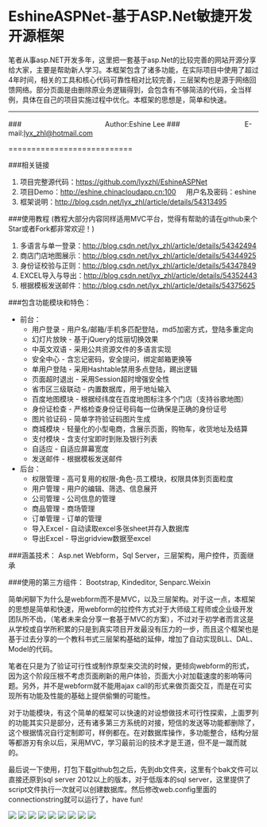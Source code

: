 EshineASPNet-基于ASP.Net敏捷开发开源框架
===========================
笔者从事asp.NET开发多年，这里把一套基于asp.Net的比较完善的网站开源分享给大家，主要是帮助新人学习。本框架包含了诸多功能，在实际项目中使用了超过4年时间，相关的工具和核心代码可靠性相对比较完善，三层架构也是源于网络回馈网络。部分页面是由删除原业务逻辑得到，会包含有不够简洁的代码，全当样例，具体在自己的项目实施过程中优化。本框架的思想是，简单和快速。

****
###　　　　　　　　　　　　Author:Eshine Lee
###　　　　　　　　　 E-mail:lyx_zhl@hotmail.com

===========================

###相关链接
1. 项目完整源代码：https://github.com/lyxzhl/EshineASPNet
2. 项目Demo：http://eshine.chinacloudapp.cn:100      用户名及密码：eshine
3. 框架说明：http://blog.csdn.net/lyx_zhl/article/details/54313495

###使用教程 (教程大部分内容同样适用MVC平台，觉得有帮助的请在github来个Star或者Fork都非常欢迎！)
1. 多语言与单一登录：http://blog.csdn.net/lyx_zhl/article/details/54342494
2. 商店门店地图展示：http://blog.csdn.net/lyx_zhl/article/details/54344925
3. 身份证校验与正则：http://blog.csdn.net/lyx_zhl/article/details/54347849
4. EXCEL导入与导出：http://blog.csdn.net/lyx_zhl/article/details/54352443
5. 根据模板发送邮件：http://blog.csdn.net/lyx_zhl/article/details/54375625

###包含功能模块和特色：
* 前台：
    * 用户登录 - 用户名/邮箱/手机多匹配登陆，md5加密方式，登陆多重定向
    * 幻灯片放映 - 基于jQuery的炫丽切换效果
    * 中英文双语 - 采用公共资源文件的多语言实现
    * 安全中心 - 含忘记密码，安全提问，绑定邮箱更换等
    * 单用户登陆 - 采用Hashtable禁用多点登陆，踢出逻辑
    * 页面超时退出 - 采用Session超时增强安全性
    * 省市区三级联动 - 内置数据库，用于地址输入
    * 百度地图模块 - 根据经纬度在百度地图标注多个门店（支持谷歌地图）
    * 身份证检查 - 严格检查身份证号码每一位确保是正确的身份证号
    * 图片验证码 - 简单字符验证码图片生成
    * 商城模块 - 轻量化的小型电商，含展示页面，购物车，收货地址及结算
    * 支付模块 - 含支付宝即时到账及银行列表
    * 自适应 - 自适应屏幕宽度
    * 发送邮件 - 根据模板发送邮件
* 后台：
    * 权限管理 - 高可复用的权限-角色-员工模块，权限具体到页面粒度
    * 用户管理 - 用户的编辑、筛选、信息展开
    * 公司管理 - 公司信息的管理
    * 商品管理 - 商场管理
    * 订单管理 - 订单的管理
    * 导入Excel - 自动读取excel多张sheet并存入数据库
    * 导出Excel - 导出gridview数据至excel

###涵盖技术：
Asp.net Webform，Sql Server，三层架构，用户控件，页面继承

###使用的第三方组件：
Bootstrap, Kindeditor, Senparc.Weixin

简单闲聊下为什么是webform而不是MVC，以及三层架构。对于这一点，本框架的思想是简单和快速，用webform的拉控件方式对于大师级工程师或企业级开发团队所不齿，（笔者未来会分享一套基于MVC的方案），不过对于初学者而言这是从学校或自学所积累的只是到真实项目开发最没有压力的一步，而且这个框架也是基于过去分享的一个教科书式三层架构基础的延伸，增加了自动实现BLL、DAL、Model的代码。

笔者在只是为了验证可行性或制作原型来交流的时候，更倾向webform的形式，因为这个阶段压根不考虑页面刷新的用户体验，页面大小对加载速度的影响等问题。另外，并不是webform就不能用ajax call的形式来做页面交互，而是在可实现所有功能及性能的基础上提供偷懒的可能性。

对于功能模块，有这个简单的框架可以快速的对设想做技术可行性探索，上面罗列的功能其实只是部分，还有诸多第三方系统的对接，短信的发送等功能都删除了，这个根据情况自行定制即可，样例都在。在对数据库操作，多功能整合，结构分层等都游刃有余以后，采用MVC，学习最前沿的技术才是王道，但不是一蹴而就的。

最后说一下使用，打包下载github包之后，先到db文件夹，这里有个bak文件可以直接还原到sql server 2012以上的版本，对于低版本的sql server，这里提供了script文件执行一次就可以创建数据库。然后修改web.config里面的connectionstring就可以运行了，have fun!

![](ScreenShot/e1.JPG)
![](ScreenShot/e2.JPG)
![](ScreenShot/e3.JPG)
![](ScreenShot/e4.JPG)
![](ScreenShot/e5.JPG)
![](ScreenShot/e6.JPG)
![](ScreenShot/e7.JPG)
![](ScreenShot/e8.JPG)
![](ScreenShot/e9.JPG)
